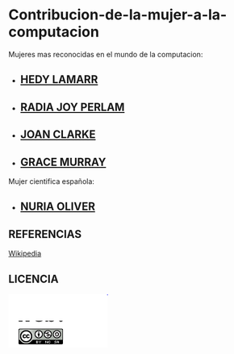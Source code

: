 # Contribucion-de-la-mujer-a-la-computacion
Mujeres mas reconocidas en el mundo de la computacion:
- ## [HEDY LAMARR](hedylamarr.md)
- ## [RADIA JOY PERLAM](radia.md)
- ## [JOAN CLARKE](joan.md)
- ## [GRACE MURRAY](grace.md)
Mujer cientifica española:
- ## [NURIA OLIVER](nuria.md)
## REFERENCIAS
[Wikipedia](https://es.wikipedia.org/wiki/Wikipedia:Portada)
## LICENCIA
![image](licencia.PNG)
